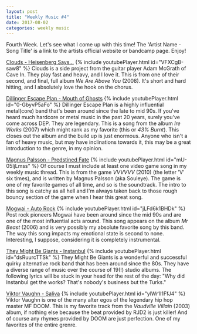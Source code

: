 ```yaml
---
layout: post
title: "Weekly Music #4"
date: 2017-08-02
categories: weekly music
---
```

Fourth Week. Let's see what I come up with this time! The 'Artist Name - Song Title' is a link to the artists official website or bandcamp page. Enjoy!

[Clouds - Heisenberg Says...][Clouds]
{% include youtubePlayer.html id="VFXCgB-saw8" %}
Clouds is a side project from the guitar player Adam McGrath of Cave In. They play fast and heavy, and I love it. This is from one of their second, and final, full album _We Are Above You_ (2008). It's short and hard hitting, and I absolutely love the hook on the chorus. 


[Dillinger Escape Plan - Mouth of Ghosts][DEP]
{% include youtubePlayer.html id="0-GbyvP5aFo" %}
Dillinger Escape Plan is a highly influential metal(core) band that's been around since the late to mid 90s. If you've heard much hardcore or metal music in the past 20 years, surely you've come across DEP. They are legendary. This is a song from the album _Ire Works_ (2007) which might rank as my favorite (this or _43% Burnt_). This closes out the album and the build up is just enormous. Anyone who isn't a fan of heavy music, but may have inclinations towards it, this may be a great introduction to the genre, in my opinion. 


[Magnus Palsson - Predstined Fate][Souleye]
{% include youtubePlayer.html id="mU-05IjLmss" %}
Of course I must include at least one video game song in my weekly music thread. This is from the game _VVVVVV_ (2010) (the letter 'V' six times), and is written by Magnus Palsson (aka Souleye). The game is one of my favorite games of all time, and so is the soundtrack. The intro to this song is catchy as all hell and I'm always taken back to those rough bouncy section of the game when I hear this great song. 


[Mogwai - Auto Rock][Mogwai]
{% include youtubePlayer.html id="jLFd6k1BHDk" %}
Post rock pioneers Mogwai have been around since the mid 90s and are one of the most influential acts around. This song appears on the album _Mr Beast_ (2006) and is very possibly my absolute favorite song by this band. The way this song impacts my emotional state is second to none. Interesting, I suppose, considering it is completely instrumental.


[They Might Be Giants - Instanbul][TMBG]
{% include youtubePlayer.html id="dsRuurcTTSk" %}
They Might Be Giants is a wonderful and successful quirky alternative rock band that has been around since the 80s. They have a diverse range of music over the course of 19(!) studio albums. The following lyrics will be stuck in your head for the rest of the day: "Why did Instanbul get the works? That's nobody's business but the Turks." 


[Viktor Vaughn - Saliva][VV]
{% include youtubePlayer.html id="ylWr1I1FfJ4" %}
Viktor Vaughn is one of the many alter egos of the legendary hip hop master MF DOOM. This is my favorite track from the _Vaudville Villain_ (2003) album, if nothing else because the beat provided by RJD2 is just killer! And of course any rhymes provided by DOOM are just perfection. One of my favorites of the entire grenre. 




[Clouds]: https://cloudsrock.bandcamp.com/ 
[DEP]: http://www.dillingerescapeplan.org/ 
[Souleye]: http://magnuspalsson.com/
[Mogwai]: http://www.mogwai.co.uk/
[TMBG]: https://www.theymightbegiants.com/
[VV]: https://mfdoom.bandcamp.com/